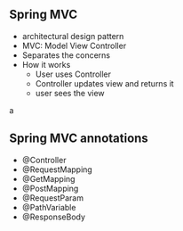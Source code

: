 ## Spring MVC
- architectural design pattern
- MVC: Model View Controller
- Separates the concerns
- How it works
  - User uses Controller
  - Controller updates view and returns it
  - user sees the view


a
## Spring MVC annotations
- @Controller
- @RequestMapping
- @GetMapping
- @PostMapping
- @RequestParam
- @PathVariable
- @ResponseBody
